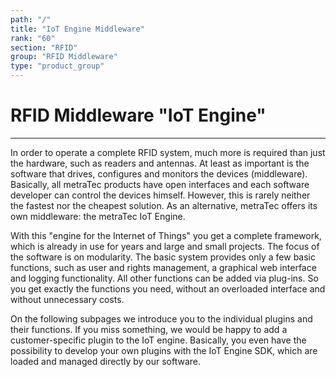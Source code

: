 ```yaml
---
path: "/"
title: "IoT Engine Middleware"
rank: "60"
section: "RFID"
group: "RFID Middleware"
type: "product_group"
---
```

# RFID Middleware "IoT Engine"
***

In order to operate a complete RFID system, much more is required than just the hardware, such as readers and antennas. At least as important is the software that drives, configures and monitors the devices (middleware). Basically, all metraTec products have open interfaces and each software developer can control the devices himself. However, this is rarely neither the fastest nor the cheapest solution. As an alternative, metraTec offers its own middleware: the metraTec IoT Engine.

With this "engine for the Internet of Things" you get a complete framework, which is already in use for years and large and small projects. The focus of the software is on modularity. The basic system provides only a few basic functions, such as user and rights management, a graphical web interface and logging functionality. All other functions can be added via plug-ins. So you get exactly the functions you need, without an overloaded interface and without unnecessary costs.

On the following subpages we introduce you to the individual plugins and their functions. If you miss something, we would be happy to add a customer-specific plugin to the IoT engine. Basically, you even have the possibility to develop your own plugins with the IoT Engine SDK, which are loaded and managed directly by our software.
